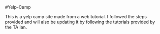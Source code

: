 #Yelp-Camp

This is a yelp camp site made from a web tutorial.  I followed the steps provided and will also be updating it by following the tutorials provided by the TA Ian.  

